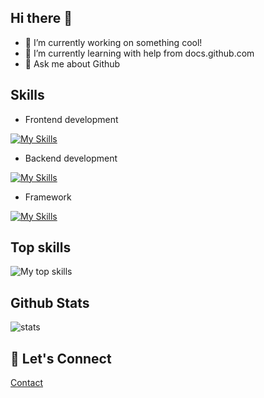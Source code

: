 ## Hi there 👋
- 🔭 I’m currently working on something cool!
- 🌱 I’m currently learning with help from docs.github.com
- 💬 Ask me about Github


## Skills

- Frontend development

[![My Skills](https://skillicons.dev/icons?i=js,html,css,bootstrap)](https://skillicons.dev)

- Backend development

[![My Skills](https://skillicons.dev/icons?i=py,nodejs)](https://skillicons.dev)

- Framework

[![My Skills](https://skillicons.dev/icons?i=react)](https://skillicons.dev)


## Top skills

![My top skills](https://github-readme-stats.vercel.app/api/top-langs?username=ngomanhhoang&show_icons=true&locale=en&layout=compact)

## Github Stats

![stats](https://github-readme-stats.vercel.app/api?username=ngomanhhoang&show_icons=true&locale=en)


## 🤝 Let's Connect
[Contact](https://www.linkedin.com/in/man-khoanh-nho/)
